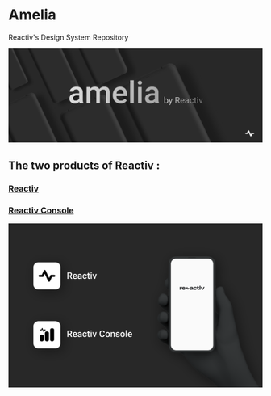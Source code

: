 # Amelia

Reactiv's Design System Repository


![Amelia](preview/ameliabanner.svg)
## The two products of Reactiv :
### [Reactiv](Reactiv "Reactiv") 
### [Reactiv Console](ReactivConsole "Reactiv Connsole") 
![preview](preview/reactivpreview.svg)


